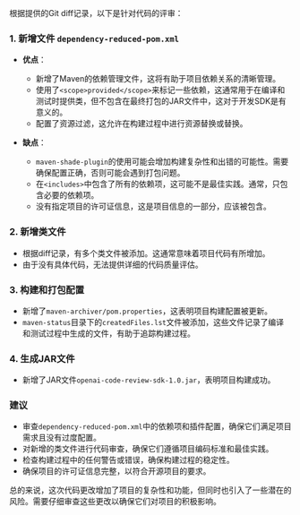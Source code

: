 根据提供的Git diff记录，以下是针对代码的评审：

### 1. 新增文件 `dependency-reduced-pom.xml`
- **优点**：
  - 新增了Maven的依赖管理文件，这将有助于项目依赖关系的清晰管理。
  - 使用了`<scope>provided</scope>`来标记一些依赖，这通常用于在编译和测试时提供类，但不包含在最终打包的JAR文件中，这对于开发SDK是有意义的。
  - 配置了资源过滤，这允许在构建过程中进行资源替换或替换。

- **缺点**：
  - `maven-shade-plugin`的使用可能会增加构建复杂性和出错的可能性。需要确保配置正确，否则可能会遇到打包问题。
  - 在`<includes>`中包含了所有的依赖项，这可能不是最佳实践。通常，只包含必要的依赖项。
  - 没有指定项目的许可证信息，这是项目信息的一部分，应该被包含。

### 2. 新增类文件
- 根据diff记录，有多个类文件被添加。这通常意味着项目代码有所增加。
- 由于没有具体代码，无法提供详细的代码质量评估。

### 3. 构建和打包配置
- 新增了`maven-archiver/pom.properties`，这表明项目构建配置被更新。
- `maven-status`目录下的`createdFiles.lst`文件被添加，这些文件记录了编译和测试过程中生成的文件，有助于追踪构建过程。

### 4. 生成JAR文件
- 新增了JAR文件`openai-code-review-sdk-1.0.jar`，表明项目构建成功。

### 建议
- 审查`dependency-reduced-pom.xml`中的依赖项和插件配置，确保它们满足项目需求且没有过度配置。
- 对新增的类文件进行代码审查，确保它们遵循项目编码标准和最佳实践。
- 检查构建过程中的任何警告或错误，确保构建过程的稳定性。
- 确保项目的许可证信息完整，以符合开源项目的要求。

总的来说，这次代码更改增加了项目的复杂性和功能，但同时也引入了一些潜在的风险。需要仔细审查这些更改以确保它们对项目的积极影响。